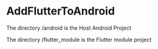 # AddFlutterToAndroid

The directory /android is the Host Android Project

The directory /flutter_module is the Flutter module project
